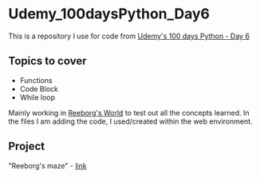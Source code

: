 # Udemy_100daysPython_Day6
This is a repository I use for code from [Udemy's 100 days Python - Day 6](https://www.udemy.com/course/100-days-of-code/learn/lecture/19110394#overview)

## Topics to cover
- Functions
- Code Block
- While loop

Mainly working in [Reeborg's World](https://reeborg.ca/reeborg.html) to test out all the concepts learned.
In the files I am adding the code, I used/created within the web environment.

## Project
"Reeborg's maze" - [link](https://reeborg.ca/reeborg.html?lang=en&mode=python&menu=worlds%2Fmenus%2Freeborg_intro_en.json&name=Maze&url=worlds%2Ftutorial_en%2Fmaze1.json)